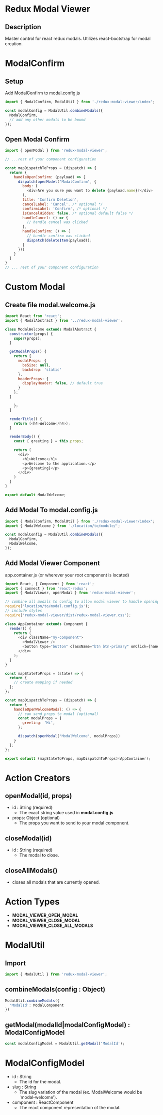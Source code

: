 # Redux Modal Viewer
## Description
Master control for react redux modals. Utilizes react-bootstrap for modal creation.

# ModalConfirm
## Setup
Add ModalConfirm to modal.config.js
```js 
import { ModalConfirm, ModalUtil } from './redux-modal-viewer/index';

const modalConfig = ModalUtil.combineModals({
  ModalConfirm,
  // add any other modals to be bound
});
```

## Open Modal Confirm
```js
import { openModal } from 'redux-modal-viewer';

// ...rest of your component configuration

const mapDispatchToProps = (dispatch) => {
  return {
    handleOpenConfirm: (payload) => {
      dispatch(openModel('ModalConfirm', {
        body: (
          <div>Are you sure you want to delete {payload.name}?</div>
        ),
        title: 'Confirm Deletion',
        cancelLabel: 'Cancel', /* optional */
        confirmLabel: 'Confirm', /* optional */
        isCancelHidden: false, /* optional default false */
        handleCancel: () => {
          // handle cancel was clicked
        },
        handleConfirm: () => {
          // handle confirm was clicked
          dispatch(deleteItem(payload));
        }
      }))
    }
  }
}
// ... rest of your component configuration
```

# Custom Modal
## Create file modal.welcome.js
```js
import React from 'react';
import { ModalAbstract } from '../redux-modal-viewer';

class ModalWelcome extends ModalAbstract {
  constructor(props) {
    super(props);
  }

  getModalProps() {
    return {
      modalProps: {
        bsSize: null,
        backdrop: 'static'
      },
      headerProps: {
        displayHeader: false, // default true
      }
    };
  }

    };
  }

  renderTitle() {
    return (<h4>Welcome</h4>);
  }

  renderBody() {
    const { greeting } = this.props;

    return (
      <div>
        <h1>Welcome</h1>
        <p>Welcome to the application.</p>
        <p>{greeting}</p>
      </div>
    )
  }
}

export default ModalWelcome;
```

## Add Modal To modal.config.js
```js
import { ModalConfirm, ModalUtil } from './redux-modal-viewer/index';
import { ModalWelcome } from './location/to/module/';

const modalConfig = ModalUtil.combineModals({
  ModalConfirm,
  ModalWelcome,
});
```

## Add Modal Viewer Component
app.container.js (or wherever your root component is located)
```js
import React, { Component } from 'react';
import { connect } from 'react-redux';
import { ModalViewer, openModal } from 'redux-modal-viewer';

// combine all modals to config to allow modal viewer to handle opening the correct modal
require('location/to/modal.config.js');
// include styles
require('redux-modal-viewer/dist/redux-modal-viewer.css');

class AppContainer extends Component {
  render() {
    return (
      <div className="my-component">
        <ModalViewer />
        <button type="button" className="btn btn-primary" onClick={handleOpenWelcomeModal}></button>
      </div>
    );
  }
}

const mapStateToProps = (state) => {
  return {
    // create mapping if needed
  };
};

const mapDispatchToProps = (dispatch) => {
  return {
    handleOpenWelcomeModal: () => {
      // can send props to modal (optional)
      const modalProps = {
        greeting: 'Hi',
      };

      dispatch(openModal('ModalWelcome', modalProps))
    }
  };
};

export default (mapStateToProps, mapDispatchToProps)(AppContainer);
```

# Action Creators
## openModal(id, props)
- id : String (required)
  - The exact string value used in **modal.config.js**
- props: Object (optional)
  - The props you want to send to your modal component.

## closeModal(id)
- id : String (required)
  - The modal to close.

## closeAllModals()
  - closes all modals that are currently opened.

# Action Types
- **MODAL_VIEWER_OPEN_MODAL**
- **MODAL_VIEWER_CLOSE_MODAL**
- **MODAL_VIEWER_CLOSE_ALL_MODALS**

# ModalUtil
## Import
```js
import { ModalUtil } from 'redux-modal-viewer';
```
## combineModals(config : Object)
```js
ModalUtil.combineModals({
  'ModalId': ModalComponent
})
```
## getModal(modalId|modalConfigModel) : ModalConfigModel
```js
const modalConfigModel = ModalUtil.getModal('ModalId');
```

# ModalConfigModel
- id : String
  - The id for the modal.
- slug : String
  - The slug variation of the modal (ex. ModalWelcome would be 'modal-welcome').
- component : ReactComponent
  - The react component representation of the modal.
